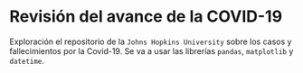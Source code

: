 # Revisión del avance de la COVID-19
Exploración el repositorio de la `Johns Hopkins University` sobre los casos y fallecimientos por la Covid-19. Se va a usar las librerías `pandas`, `matplotlib` y `datetime`.
